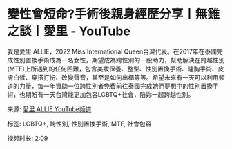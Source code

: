 # 變性會短命?手術後親身經歷分享丨無雞之談丨愛里 - YouTube

我是愛里 ALLIE，2022 Miss International Queen台灣代表。在2017年在泰國完成性別置換手術成為一名女性，期望成為跨性別的一股助力，幫助解決在跨越性別(MTF)上所遇到的任何困難，包含美妝保養、整型、性別置換手術、隆胸手術、皮膚白皙、穿搭打扮、改變聲音，甚至是如何出櫃等等。希望未來有一天可以利用頻道的力量，每一年資助一位跨性別者免費前往泰國完成她們夢想中的性別置換手術，也期盼有一天台灣能更加包容LGBTQ+社會，陪妳一起跨越性別。

来源: [愛里 ALLIE YouTube频道](https://www.youtube.com/channel/UCTiHOSfGRK4IlN0AeOyFcnA)

标签: LGBTQ+, 跨性別, 性別置換手術, MTF, 社會包容

视频时长: 2:09